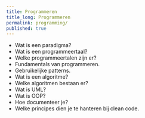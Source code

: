 ```yaml
---
title: Programmeren
title_long: Programmeren
permalink: programming/
published: true
---
```

- Wat is een paradigma?
- Wat is een programmeertaal?
- Welke programmeertalen zijn er?
- Fundamentals van programmeren.
- Gebruikelijke patterns.
- Wat is een algoritme?
- Welke algoritmen bestaan er?
- Wat is UML?
- Wat is OOP?
- Hoe documenteer je?
- Welke principes dien je te hanteren bij clean code.